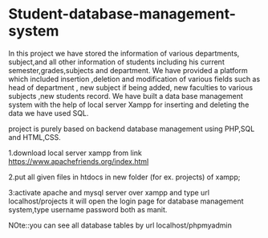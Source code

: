 # Student-database-management-system

In this project we have stored the information of various departments, subject,and all other information of students including his current
semester,grades,subjects and department. We have provided a platform which included insertion ,deletion and modification of various fields such as
head of department , new subject if being added, new faculties to various subjects ,new students record. We have built a data base management system with the help of local server Xampp for inserting and deleting the data we have used SQL.

project is purely based on backend database management using PHP,SQL and HTML,CSS.

1.download local server xampp from link https://www.apachefriends.org/index.html

2.put all given files in htdocs in new folder (for ex. projects) of  xampp;

3:activate apache and mysql server over xampp and type url localhost/projects
it will open the login page for database management system,type username password both as manit.

NOte::you can see all database tables by url localhost/phpmyadmin

